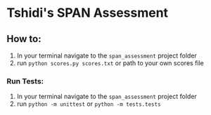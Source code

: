 # Tshidi's SPAN Assessment

## How to:
1. In your terminal navigate to the `span_assessment` project folder
2. run `python scores.py scores.txt` or path to your own scores file

### Run Tests:
1. In your terminal navigate to the `span_assessment` project folder
2. run `python -m unittest` or `python -m tests.tests`